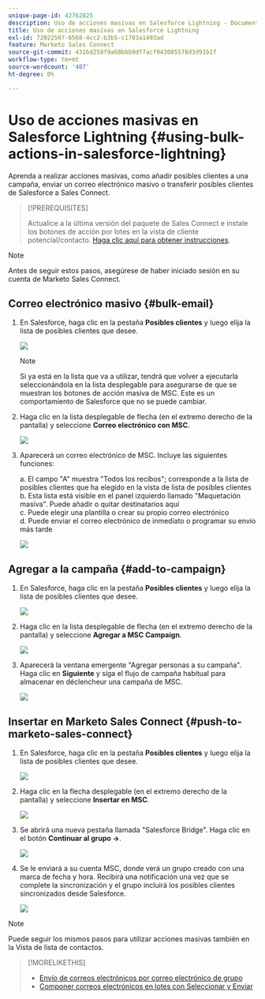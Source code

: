 ```yaml
---
unique-page-id: 42762825
description: Uso de acciones masivas en Salesforce Lightning - Documentos de Marketo - Documentación del producto
title: Uso de acciones masivas en Salesforce Lightning
exl-id: 72022507-6568-4cc2-b3b5-c1703a1493ad
feature: Marketo Sales Connect
source-git-commit: 431bd258f9a68bbb9df7acf043085578d3d91b1f
workflow-type: tm+mt
source-wordcount: '407'
ht-degree: 0%

---
```


# Uso de acciones masivas en Salesforce Lightning {#using-bulk-actions-in-salesforce-lightning}

Aprenda a realizar acciones masivas, como añadir posibles clientes a una campaña, enviar un correo electrónico masivo o transferir posibles clientes de Salesforce a Sales Connect.

>[!PREREQUISITES]
>
>Actualice a la última versión del paquete de Sales Connect e instale los botones de acción por lotes en la vista de cliente potencial/contacto. [Haga clic aquí para obtener instrucciones](https://s3.amazonaws.com/tout-user-store/salesforce/assets/SF+Guide+for+Lightning.pdf).

>[!NOTE]
>
>Antes de seguir estos pasos, asegúrese de haber iniciado sesión en su cuenta de Marketo Sales Connect.

## Correo electrónico masivo {#bulk-email}

1. En Salesforce, haga clic en la pestaña **Posibles clientes** y luego elija la lista de posibles clientes que desee.

   ![](assets/one-6.png)

   >[!NOTE]
   >
   >Si ya está en la lista que va a utilizar, tendrá que volver a ejecutarla seleccionándola en la lista desplegable para asegurarse de que se muestran los botones de acción masiva de MSC. Este es un comportamiento de Salesforce que no se puede cambiar.

1. Haga clic en la lista desplegable de flecha (en el extremo derecho de la pantalla) y seleccione **Correo electrónico con MSC**.

   ![](assets/two-6.png)

1. Aparecerá un correo electrónico de MSC. Incluye las siguientes funciones:

   a. El campo &quot;A&quot; muestra &quot;Todos los recibos&quot;; corresponde a la lista de posibles clientes que ha elegido en la vista de lista de posibles clientes\
   b. Esta lista está visible en el panel izquierdo llamado &quot;Maquetación masiva&quot;. Puede añadir o quitar destinatarios aquí\
   c. Puede elegir una plantilla o crear su propio correo electrónico\
   d. Puede enviar el correo electrónico de inmediato o programar su envío más tarde

   ![](assets/three-5.png)

## Agregar a la campaña {#add-to-campaign}

1. En Salesforce, haga clic en la pestaña **Posibles clientes** y luego elija la lista de posibles clientes que desee.

   ![](assets/four-4.png)

1. Haga clic en la lista desplegable de flecha (en el extremo derecho de la pantalla) y seleccione **Agregar a MSC Campaign**.

   ![](assets/five-4.png)

1. Aparecerá la ventana emergente &quot;Agregar personas a su campaña&quot;. Haga clic en **Siguiente** y siga el flujo de campaña habitual para almacenar en déclencheur una campaña de MSC.

   ![](assets/six-1.png)

## Insertar en Marketo Sales Connect {#push-to-marketo-sales-connect}

1. En Salesforce, haga clic en la pestaña **Posibles clientes** y luego elija la lista de posibles clientes que desee.

   ![](assets/seven-2.png)

1. Haga clic en la flecha desplegable (en el extremo derecho de la pantalla) y seleccione **Insertar en MSC**.

   ![](assets/eight-2.png)

1. Se abrirá una nueva pestaña llamada &quot;Salesforce Bridge&quot;. Haga clic en el botón **Continuar al grupo →**.

   ![](assets/nine-2.png)

1. Se le enviará a su cuenta MSC, donde verá un grupo creado con una marca de fecha y hora. Recibirá una notificación una vez que se complete la sincronización y el grupo incluirá los posibles clientes sincronizados desde Salesforce.

   ![](assets/ten-1.png)

>[!NOTE]
>
>Puede seguir los mismos pasos para utilizar acciones masivas también en la Vista de lista de contactos.

>[!MORELIKETHIS]
>
>* [Envío de correos electrónicos por correo electrónico de grupo](/help/marketo/product-docs/marketo-sales-connect/email/using-the-compose-window/sending-emails-via-group-email.md)
>* [Componer correos electrónicos en lotes con Seleccionar y Enviar](/help/marketo/product-docs/marketo-sales-connect/email/using-the-compose-window/composing-bulk-emails-with-select-and-send.md#sending-emails)
